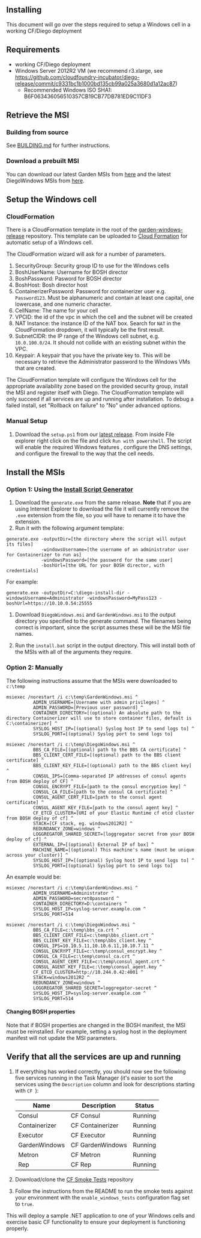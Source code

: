 ## Installing

This document will go over the steps required to setup a Windows cell in a
working CF/Diego deployment

## Requirements

- working CF/Diego deployment
- Windows Server 2012R2 VM (we recommend r3.xlarge, see https://github.com/cloudfoundry-incubator/diego-release/commit/c9331bc1b1000bd135cb99a025a3680d1a12ac87)
  - Recommended Windows ISO SHA1: B6F063436056510357CB19CB77DB781ED9C11DF3

## Retrieve the MSI

### Building from source

See [BUILDING.md](BUILDING.md) for further instructions.

### Download a prebuilt MSI

You can download our latest Garden MSIs from
[here](https://github.com/cloudfoundry-incubator/garden-windows-release/releases/latest)
and the latest DiegoWindows MSIs from
[here](https://github.com/cloudfoundry-incubator/diego-windows-release/releases/latest).

## Setup the Windows cell

### CloudFormation

There is a CloudFormation template in the root of the
[garden-windows-release](https://github.com/cloudfoundry-incubator/diego-windows-release/)
repository. This template can be uploaded to [Cloud
Formation](https://console.aws.amazon.com/cloudformation/home) for automatic
setup of a Windows cell.

The CloudFormation wizard will ask for a number of parameters.

1. SecurityGroup: Security group ID to use for the Windows cells
1. BoshUserName: Username for BOSH director
1. BoshPassword: Pasword for BOSH director
1. BoshHost: Bosh director host
1. ContainerizerPassword: Password for containerizer user e.g. `Password123`. Must be alphanumeric and contain at least one capital, one lowercase, and one numeric character.
1. CellName: The name for your cell
1. VPCID: the id of the vpc in which the cell and the subnet will be created
1. NAT Instance: the instance ID of the NAT box. Search for `NAT` in the CloudFormation dropdown, it will typically be the first result.
1. SubnetCIDR: the IP range of the Windows cell subnet, e.g. `10.0.100.0/24`. It should not collide with an existing subnet within the VPC.
1. Keypair: A keypair that you have the private key to. This will be necessary to retrieve the Administrator password to the Windows VMs that are created.

The CloudFormation template will configure the Windows cell for the
appropriate availability zone based on the provided security group, install the
MSI and register itself with Diego. The CloudFormation template will only
succeed if all services are up and running after installation. To debug a
failed install, set "Rollback on failure" to "No" under advanced options.

### Manual Setup

1. Download the `setup.ps1` from
our [latest release](https://github.com/cloudfoundry-incubator/diego-windows-release/releases/latest).
From inside File explorer right click on the file and click `Run with powershell`.
The script will enable the required Windows features
, configure the DNS settings, and configure the firewall to the way that the cell needs.

## Install the MSIs

### Option 1: Using the [Install Script Generator](https://github.com/cloudfoundry-incubator/greenhouse-install-script-generator)

1. Download the `generate.exe` from the same release. **Note** that if you are using Internet Explorer to download the file it will currently remove the `.exe` extension from the file, so you will have to rename it to have the extension.
2. Run it with the following argument template:

```
generate.exe -outputDir=[the directory where the script will output its files]
             -windowsUsername=[the username of an administrator user for Containerizer to run as]
             -windowsPassword=[the password for the same user] 
             -boshUrl=[the URL for your BOSH director, with credentials]
```

For example:

```
generate.exe -outputDir=C:\diego-install-dir -windowsUsername=Administrator -windowsPassword=MyPass123 -boshUrl=https://10.10.0.54:25555
```

1. Download `DiegoWindows.msi` and `GardenWindows.msi` to the output directory
you specified to the generate command. The filenames being correct is
important, since the script assumes these will be the MSI file names.

1. Run the `install.bat` script in the output directory. This will install
both of the MSIs with all of the arguments they require.

### Option 2: Manually

The following instructions assume that the MSIs were downloaded to `c:\temp`

```
msiexec /norestart /i c:\temp\GardenWindows.msi ^
          ADMIN_USERNAME=[Username with admin privileges] ^
          ADMIN_PASSWORD=[Previous user password] ^
          CONTAINER_DIRECTORY=[(optional) An absolute path to the directory Containerizer will use to store container files, default is C:\containerizer] ^
          SYSLOG_HOST_IP=[(optional) Syslog host IP to send logs to] ^
          SYSLOG_PORT=[(optional) Syslog port to send logs to]

msiexec /norestart /i c:\temp\DiegoWindows.msi ^
          BBS_CA_FILE=[(optional) path to the BBS CA certificate] ^
          BBS_CLIENT_CERT_FILE=[(optional) path to the BBS client certificate] ^
          BBS_CLIENT_KEY_FILE=[(optional) path to the BBS client key] ^
          CONSUL_IPS=[Comma-separated IP addresses of consul agents from BOSH deploy of CF] ^
          CONSUL_ENCRYPT_FILE=[path to the consul encryption key] ^
          CONSUL_CA_FILE=[path to the consul CA certificate] ^
          CONSUL_AGENT_CERT_FILE=[path to the consul agent certificate] ^
          CONSUL_AGENT_KEY_FILE=[path to the consul agent key] ^
          CF_ETCD_CLUSTER=[URI of your Elastic Runtime cf etcd cluster from BOSH deploy of cf] ^
          STACK=[CF stack, eg. windows2012R2] ^
          REDUNDANCY_ZONE=windows ^
          LOGGREGATOR_SHARED_SECRET=[loggregator secret from your BOSH deploy of cf] ^
          EXTERNAL_IP=[(optional) External IP of box] ^
          MACHINE_NAME=[(optional) This machine's name (must be unique across your cluster)] ^
          SYSLOG_HOST_IP=[(optional) Syslog host IP to send logs to] ^
          SYSLOG_PORT=[(optional) Syslog port to send logs to]
```

An example would be:

```
msiexec /norestart /i c:\temp\GardenWindows.msi ^
          ADMIN_USERNAME=Administrator ^
          ADMIN_PASSWORD=secret0password ^
          CONTAINER_DIRECTORY=D:\containers ^
          SYSLOG_HOST_IP=syslog-server.example.com ^
          SYSLOG_PORT=514

msiexec /norestart /i c:\temp\DiegoWindows.msi ^
          BBS_CA_FILE=c:\temp\bbs_ca.crt ^
          BBS_CLIENT_CERT_FILE=c:\temp\bbs_client.crt ^
          BBS_CLIENT_KEY_FILE=c:\temp\bbs_client.key ^
          CONSUL_IPS=10.10.5.11,10.10.6.11,10.10.7.11 ^
          CONSUL_ENCRYPT_FILE=c:\temp\consul_encrypt.key ^
          CONSUL_CA_FILE=c:\temp\consul_ca.crt ^
          CONSUL_AGENT_CERT_FILE=c:\temp\consul_agent.crt ^
          CONSUL_AGENT_KEY_FILE=c:\temp\consul_agent.key ^
          CF_ETCD_CLUSTER=http://10.244.0.42:4001 ^
          STACK=windows2012R2 ^
          REDUNDANCY_ZONE=windows ^
          LOGGREGATOR_SHARED_SECRET=loggregator-secret ^
          SYSLOG_HOST_IP=syslog-server.example.com ^
          SYSLOG_PORT=514
```

#### Changing BOSH properties

Note that if BOSH properties are changed in the BOSH manifest, the MSI must be
reinstalled. For example, setting a syslog host in the deployment manifest will
not update the MSI parameters.

## Verify that all the services are up and running

1. If everything has worked correctly, you should now see the
   following five services running in the Task Manager (it's easier to
   sort the services using the `Description` column and look for
   descriptions starting with `CF `):

   | Name          | Description      | Status  |
   |---------------|------------------|---------|
   | Consul        | CF Consul        | Running |
   | Containerizer | CF Containerizer | Running |
   | Executor      | CF Executor      | Running |
   | GardenWindows | CF GardenWindows | Running |
   | Metron        | CF Metron        | Running |
   | Rep           | CF Rep           | Running |

1. Download/clone the [CF Smoke Tests](https://github.com/cloudfoundry/cf-smoke-tests) repository

1. Follow the instructions from the README to run the smoke tests against your
environment with the `enable_windows_tests` configuration flag set to `true`.

This will deploy a sample .NET application to one of your Windows cells and
exercise basic CF functionality to ensure your deployment is functioning
properly.
